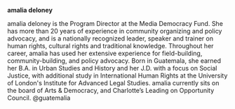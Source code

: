 **amalia deloney**

amalia deloney is the Program Director at the Media Democracy Fund. She has more than 20 years of experience in community organizing and policy advocacy, and is a nationally recognized leader, speaker and trainer on human rights, cultural rights and traditional knowledge. Throughout her career, amalia has used her extensive experience for field-building, community-building, and policy advocacy. Born in Guatemala, she earned her B.A. in Urban Studies and History and her J.D. with a focus on Social Justice, with additional study in International Human Rights at the University of London's Institute for Advanced Legal Studies. amalia currently sits on the board of Arts & Democracy, and Charlotte’s Leading on Opportunity Council.
@guatemalia


